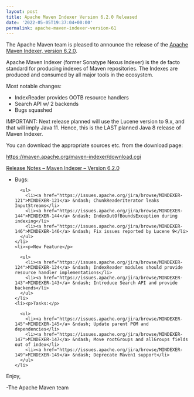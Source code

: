 ```yaml
---
layout: post
title: Apache Maven Indexer Version 6.2.0 Released
date: '2022-05-05T19:37:04+00:00'
permalink: apache-maven-indexer-version-61
---
```

<div class="entry-content"><p>The Apache Maven team is pleased to announce the release of the
  <a href="https://maven.apache.org/maven-indexer/">Apache Maven Indexer, version 6.2.0</a>.</p>

  <p>Apache Maven Indexer (former Sonatype Nexus Indexer) is the de facto standard for producing indexes
    of Maven repositories. The Indexes are produced and consumed by all major tools in the ecosystem.</p>

  <p>Most notable changes:</p>

  <ul>
    <li>IndexReader provides OOTB resource handlers</li>
    <li>Search API w/ 2 backends</li>
    <li>Bugs squashed</li>
  </ul>


  <p>IMPORTANT: Next release planned will use the Lucene version to 9.x, and
    that will imply Java 11. Hence, this is the LAST planned Java 8 release of
    Maven Indexer.</p>

  <p>You can download the appropriate sources etc. from the download page:</p>

  <p><a href="https://maven.apache.org/maven-indexer/download.cgi">https://maven.apache.org/maven-indexer/download.cgi</a></p>

  <!-- more -->


  <p><a href="https://issues.apache.org/jira/secure/ReleaseNote.jspa?projectId=12317523&version=12351653">Release Notes &ndash; Maven Indexer &ndash; Version 6.2.0</a></p>

  <ul>
    <li><p>Bugs:</p>

      <ul>
        <li><a href="https://issues.apache.org/jira/browse/MINDEXER-121">MINDEXER-121</a> &ndash; ChunkReaderIterator leaks InputStreams</li>
        <li><a href="https://issues.apache.org/jira/browse/MINDEXER-144">MINDEXER-144</a> &ndash; IndexOutOfBoundsException during indexing</li>
        <li><a href="https://issues.apache.org/jira/browse/MINDEXER-146">MINDEXER-146</a> &ndash; Fix issues reported by Lucene 9</li>
      </ul>
    </li>
    <li><p>New Feature</p>

      <ul>
        <li><a href="https://issues.apache.org/jira/browse/MINDEXER-124">MINDEXER-124</a> &ndash; IndexReader modules should provide resource handler implementations</li>
        <li><a href="https://issues.apache.org/jira/browse/MINDEXER-143">MINDEXER-143</a> &ndash; Introduce Search API and provide backends</li>
      </ul>
    </li>
    <li><p>Tasks:</p>

      <ul>
        <li><a href="https://issues.apache.org/jira/browse/MINDEXER-145">MINDEXER-145</a> &ndash; Update parent POM and dependencies</li>
        <li><a href="https://issues.apache.org/jira/browse/MINDEXER-147">MINDEXER-147</a> &ndash; Move rootGroups and allGroups fields out of index</li>
        <li><a href="https://issues.apache.org/jira/browse/MINDEXER-149">MINDEXER-149</a> &ndash; Deprecate Maven1 support</li>
      </ul>
    </li>
  </ul>


  <p>Enjoy,</p>

  <p>-The Apache Maven team</p>
</div>

